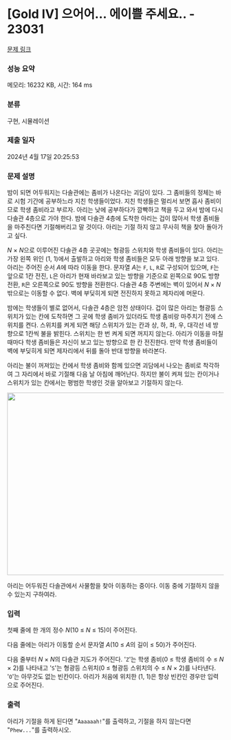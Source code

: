 # [Gold IV] 으어어… 에이쁠 주세요.. - 23031 

[문제 링크](https://www.acmicpc.net/problem/23031) 

### 성능 요약

메모리: 16232 KB, 시간: 164 ms

### 분류

구현, 시뮬레이션

### 제출 일자

2024년 4월 17일 20:25:53

### 문제 설명

<p>밤이 되면 어두워지는 다솔관에는 좀비가 나온다는 괴담이 있다. 그 좀비들의 정체는 바로 시험 기간에 공부하느라 지친 학생들이었다. 지친 학생들은 멀리서 보면 흡사 좀비이므로 학생 좀비라고 부르자. 아리는 낮에 공부하다가 깜빡하고 책을 두고 와서 밤에 다시 다솔관 4층으로 가야 한다. 밤에 다솔관 4층에 도착한 아리는 겁이 많아서 학생 좀비들을 마주친다면 기절해버리고 말 것이다. 아리는 기절 하지 않고 무사히 책을 찾아 돌아가고 싶다.</p>

<p><em>N</em> × <em>N</em>으로 이루어진 다솔관 4층 곳곳에는 형광등 스위치와 학생 좀비들이 있다. 아리는 가장 왼쪽 위인 (1, 1)에서 출발하고 아리와 학생 좀비들은 모두 아래 방향을 보고 있다. 아리는 주어진 순서 <em>A</em>에 따라 이동을 한다. 문자열 <em>A</em>는 <code>F</code>, <code>L</code>, <code>R</code>로 구성되어 있으며, <code>F</code>는 앞으로 1칸 전진, <code>L</code>은 아리가 현재 바라보고 있는 방향을 기준으로 왼쪽으로 90도 방향 전환, <code>R</code>은 오른쪽으로 90도 방향을 전환한다. 다솔관 4층 주변에는 벽이 있어서 <em>N</em> × <em>N </em>밖으로는 이동할 수 없다. 벽에 부딪히게 되면 전진하지 못하고 제자리에 머문다.</p>

<p>밤에는 학생들이 별로 없어서, 다솔관 4층은 암전 상태이다. 겁이 많은 아리는 형광등 스위치가 있는 칸에 도착하면 그 곳에 학생 좀비가 있더라도 학생 좀비랑 마주치기 전에 스위치를 켠다. 스위치를 켜게 되면 해당 스위치가 있는 칸과 상, 하, 좌, 우, 대각선 네 방향으로 1칸씩 불을 밝힌다. 스위치는 한 번 켜게 되면 꺼지지 않는다. 아리가 이동을 마칠 때마다 학생 좀비들은 자신이 보고 있는 방향으로 한 칸 전진한다. 만약 학생 좀비들이 벽에 부딪히게 되면 제자리에서 뒤를 돌아 반대 방향을 바라본다.</p>

<p>아리는 불이 꺼져있는 칸에서 학생 좀비와 함께 있으면 괴담에서 나오는 좀비로 착각하여 그 자리에서 바로 기절해 다음 날 아침에 깨어난다. 하지만 불이 켜져 있는 칸이거나 스위치가 있는 칸에서는 평범한 학생인 것을 알아보고 기절하지 않는다.</p>

<p style="text-align: center;"><img alt="" src="https://upload.acmicpc.net/10442438-8649-40c6-828c-3a3c2ed2f700/-/preview/" style="height: 424px; width: 800px;"></p>

<p>아리는 어두워진 다솔관에서 사물함을 찾아 이동하는 중이다. 이동 중에 기절하지 않을 수 있는지 구하여라.</p>

### 입력 

 <p>첫째 줄에 한 개의 정수 <em>N</em>(10 ≤ <em>N</em> ≤ 15)이 주어진다.</p>

<p>다음 줄에는 아리가 이동할 순서 문자열 <em>A</em>(10 ≤ <em>A</em>의 길이 ≤ 50)가 주어진다.</p>

<p>다음 줄부터 <em>N</em> × <em>N</em>의 다솔관 지도가 주어진다. '<code>Z</code>'는 학생 좀비(0 ≤ 학생 좀비의 수 ≤ <em>N</em> × 2)를 나타내고 '<code>S</code>'는 형광등 스위치(0 ≤ 형광등 스위치의 수 ≤ <em>N</em> × 2)를 나타낸다. '<code>O</code>'는 아무것도 없는 빈칸이다. 아리가 처음에 위치한 (1, 1)은 항상 빈칸인 경우만 입력으로 주어진다.</p>

### 출력 

 <p>아리가 기절을 하게 된다면 "<code>Aaaaaah!</code>"를 출력하고, 기절을 하지 않는다면 "<code>Phew...</code>"를 출력하시오.</p>

